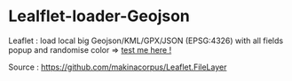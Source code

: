 # Lealflet-loader-Geojson

Leaflet : load local big Geojson/KML/GPX/JSON (EPSG:4326) with all fields popup and randomise color => <a target="_blank" href="https://julien1793.github.io/Leaflet-loader-Geojson/"> test me here ! </a>

Source : https://github.com/makinacorpus/Leaflet.FileLayer
